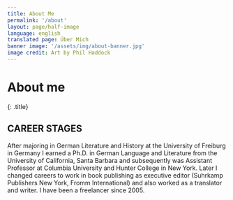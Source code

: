 ```yaml
---
title: About Me
permalink: '/about'
layout: page/half-image
language: english
translated page: Über Mich
banner image: '/assets/img/about-banner.jpg'
image credit: Art by Phil Haddock
---
```


# About me
{: .title}

## CAREER STAGES

After majoring in German Literature and History at the University of Freiburg in Germany I earned a Ph.D. in German Language and Literature from the University of California, Santa Barbara and subsequently was Assistant Professor at Columbia University and Hunter College in New York. Later I changed careers to work in book publishing as executive editor (Suhrkamp Publishers New York, Fromm International) and also worked as a translator and writer. I have been a freelancer since 2005.